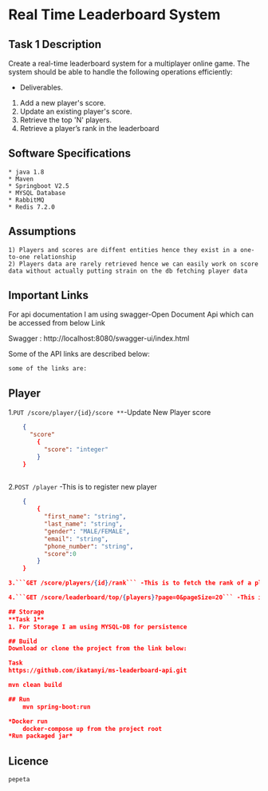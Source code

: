 # Real Time Leaderboard System

## Task 1 Description
Create a real-time leaderboard system for a multiplayer online game. The system should be able to handle the following operations efficiently:

* Deliverables.
1) Add a new player's score.
2) Update an existing player's score.
3) Retrieve the top 'N' players.
4) Retrieve a player’s rank in the leaderboard


## Software Specifications
    * java 1.8
    * Maven
    * Springboot V2.5
    * MYSQL Database
    * RabbitMQ
    * Redis 7.2.0

## Assumptions
    1) Players and scores are diffent entities hence they exist in a one-to-one relationship
    2) Players data are rarely retrieved hence we can easily work on score data without actually putting strain on the db fetching player data

## Important Links
For api documentation I am using swagger-Open Document Api which can be accessed from below Link

Swagger : http://localhost:8080/swagger-ui/index.html

Some of the API links are described below:

    some of the links are:
## Player

1.```PUT /score/player/{id}/score **```-Update New Player score
```json        
    {
      "score"
        {
          "score": "integer"
        }
    }
        
```

2.```POST /player``` -This is to register new player
```json        
    {
        {
          "first_name": "string",
          "last_name": "string",
          "gender": "MALE/FEMALE",
          "email": "string",
          "phone_number": "string",
          "score":0
        }
    }

3.```GET /score/players/{id}/rank``` -This is to fetch the rank of a player**

4.```GET /score/leaderboard/top/{players}?page=0&pageSize=20``` -This is to get certain top players

## Storage
**Task 1**
1. For Storage I am using MYSQL-DB for persistence

## Build
Download or clone the project from the link below:

Task
https://github.com/ikatanyi/ms-leaderboard-api.git

mvn clean build

## Run
    mvn spring-boot:run

*Docker run
    docker-compose up from the project root
*Run packaged jar*
```

## Licence

    pepeta
